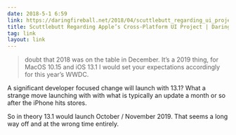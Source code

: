 ```yaml
---
date: 2018-5-1 6:59
link: https://daringfireball.net/2018/04/scuttlebutt_regarding_ui_project
title: Scuttlebutt Regarding Apple’s Cross-Platform UI Project | Daring Fireball
tag: link
layout: link
---
```

> doubt that 2018 was on the table in December. It’s a 2019 thing, for MacOS 10.15 and iOS 13.1 I would set your expectations accordingly for this year’s WWDC.

A significant developer focused change will launch with 13.1? What a strange move launching with with what is typically an update a month or so after the iPhone hits stores.

So in theory 13.1 would launch October / November 2019. That seems a long way off and at the wrong time entirely.
